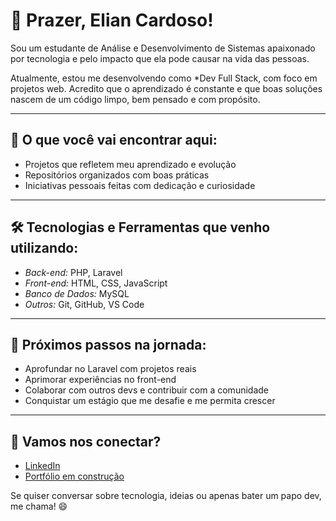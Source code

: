 # 👋 Prazer, Elian Cardoso!

Sou um estudante de Análise e Desenvolvimento de Sistemas apaixonado por tecnologia e pelo impacto que ela pode causar na vida das pessoas.

Atualmente, estou me desenvolvendo como *Dev Full Stack, com foco em projetos web. Acredito que o aprendizado é constante e que boas soluções nascem de um código limpo, bem pensado e com propósito.

---

## 💼 O que você vai encontrar aqui:

- Projetos que refletem meu aprendizado e evolução
- Repositórios organizados com boas práticas
- Iniciativas pessoais feitas com dedicação e curiosidade

---

## 🛠 Tecnologias e Ferramentas que venho utilizando:

- *Back-end:* PHP, Laravel  
- *Front-end:* HTML, CSS, JavaScript  
- *Banco de Dados:* MySQL  
- *Outros:* Git, GitHub, VS Code

---

## 🎯 Próximos passos na jornada:

- Aprofundar no Laravel com projetos reais  
- Aprimorar experiências no front-end  
- Colaborar com outros devs e contribuir com a comunidade  
- Conquistar um estágio que me desafie e me permita crescer

---

## 🤝 Vamos nos conectar?

- [LinkedIn](https://www.linkedin.com/in/elian-cardosoo-94145535a)
- [Portfólio em construção](https://elian-cardoso.github.io)

Se quiser conversar sobre tecnologia, ideias ou apenas bater um papo dev, me chama! 😄
